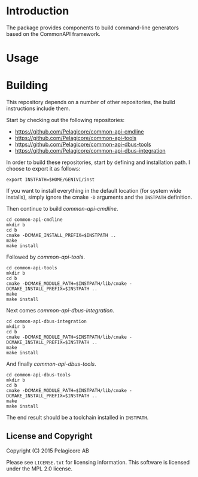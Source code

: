 # Introduction

The package provides components to build command-line generators based on the CommonAPI framework.

# Usage

# Building

This repository depends on a number of other repositories, the build instructions include them.

Start by checking out the following repositories:

- https://github.com/Pelagicore/common-api-cmdline
- https://github.com/Pelagicore/common-api-tools
- https://github.com/Pelagicore/common-api-dbus-tools
- https://github.com/Pelagicore/common-api-dbus-integration

In order to build these repositories, start by defining and installation path. I choose to export it as follows:

```
export INSTPATH=$HOME/GENIVI/inst
```

If you want to install everything in the default location (for system wide installs), simply ignore the cmake `-D` arguments and the `INSTPATH` definition.

Then continue to build _common-api-cmdline_.

```
cd common-api-cmdline
mkdir b
cd b
cmake -DCMAKE_INSTALL_PREFIX=$INSTPATH ..
make
make install
```
Followed by _common-api-tools_.

```
cd common-api-tools
mkdir b
cd b
cmake -DCMAKE_MODULE_PATH=$INSTPATH/lib/cmake -DCMAKE_INSTALL_PREFIX=$INSTPATH ..
make
make install
```

Next comes _common-api-dbus-integration_.

```
cd common-api-dbus-integration
mkdir b
cd b
cmake -DCMAKE_MODULE_PATH=$INSTPATH/lib/cmake -DCMAKE_INSTALL_PREFIX=$INSTPATH ..
make
make install
```

And finally _common-api-dbus-tools_.

```
cd common-api-dbus-tools
mkdir b
cd b
cmake -DCMAKE_MODULE_PATH=$INSTPATH/lib/cmake -DCMAKE_INSTALL_PREFIX=$INSTPATH ..
make
make install
```

The end result should be a toolchain installed in `INSTPATH`.

## License and Copyright

Copyright (C) 2015 Pelagicore AB

Please see `LICENSE.txt` for licensing information. This software is licensed under the MPL 2.0 license.
